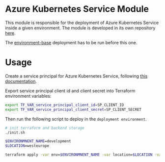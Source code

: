 # Azure Kubernetes Service Module

This module is responsible for the deployment of Azure Kubernetes Service inside a given environment. The module is developed in its own repository [here](https://github.com/jcorioland/terraform-azure-ref-aks-module).

The [environment-base](../environment-base/README.md) deployment has to be run before this one.

# Usage

Create a service principal for Azure Kubernetes Service, following [this documentation](https://docs.microsoft.com/en-us/azure/aks/kubernetes-service-principal).

Export service principal client id and client secret into Terraform environment variables:

```bash
export TF_VAR_service_principal_client_id=SP_CLIENT_ID
export TF_VAR_service_principal_client_secret=SP_CLIENT_SECRET
```

Then run the following script to deploy in the `deployment environment`.

```bash
# init terraform and backend storage
./init.sh

$ENVIRONMNENT_NAME=development
$LOCATION=westeurope

terraform apply -var env=$ENVIRONMNENT_NAME -var location=$LOCATION -var kubernetes_version="1.13.5"
```